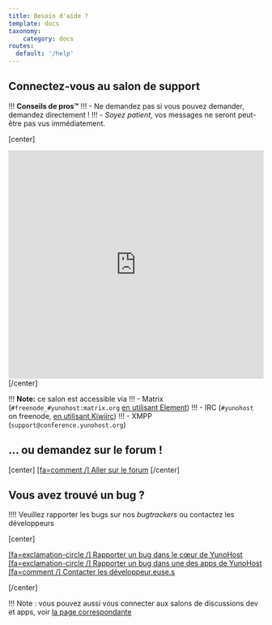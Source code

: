```yaml
---
title: Besoin d'aide ?
template: docs
taxonomy:
    category: docs
routes:
  default: '/help'
---
```


## Connectez-vous au salon de support

!!! **Conseils de pros™**
!!! - Ne demandez pas si vous pouvez demander, demandez directement !
!!! - *Soyez patient*, vos messages ne seront peut-être pas vus immédiatement.

[center]
<iframe src="https://kiwiirc.com/nextclient/?settings=7b72a0a81838360686798199ed53624f" style="width:100%;height:450px;border:0;display:block"></iframe>
[/center]

!!! **Note:** ce salon est accessible via
!!! - Matrix (`#freenode_#yunohost:matrix.org` [en utilisant Element](https://app.element.io/#/room/#freenode_yunohost:matrix.org))
!!! - IRC (`#yunohost` on freenode, [en utilisant Kiwiirc](https://kiwiirc.com/nextclient/?settings=7b72a0a81838360686798199ed53624f&target=blank))
!!! - XMPP (`support@conference.yunohost.org`)

## ... ou demandez sur le forum !

[center]
[[fa=comment /] Aller sur le forum](https://forum.yunohost.org/?target=_blank&classes=btn,btn-lg,btn-success)
[/center]

## Vous avez trouvé un bug ?

!!!! Veuillez rapporter les bugs sur nos *bugtrackers* ou contactez les développeurs

[center]

[[fa=exclamation-circle /] Rapporter un bug dans le cœur de YunoHost](https://github.com/yunohost/issues/issues?target=_blank&classes=btn,btn-lg,btn-warning)
[[fa=exclamation-circle /] Rapporter un bug dans une des apps de YunoHost](https://github.com/YunoHost-Apps?target=_blank&classes=btn,btn-lg,btn-warning)
[[fa=comment /] Contacter les développeur.euse.s](https://kiwiirc.com/client/irc.freenode.net/yunohost-dev?target=_blank&classes=btn,btn-lg,btn-warning)

[/center]

!!! Note : vous pouvez aussi vous connecter aux salons de discussions dev et apps, voir [la page correspondante](/chat_rooms)
